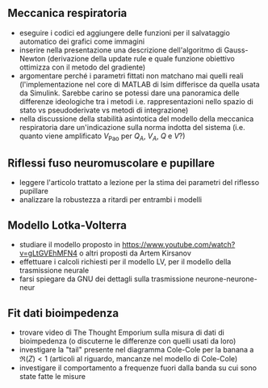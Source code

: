 ## Meccanica respiratoria
+ eseguire i codici ed aggiungere delle funzioni per il salvataggio automatico dei grafici come immagini
+ inserire nella presentazione una descrizione dell'algoritmo di Gauss-Newton (derivazione della update rule e quale funzione obiettivo ottimizza con il metodo del gradiente)
+ argomentare perché i parametri fittati non matchano mai quelli reali (l'implementazione nel core di MATLAB di lsim differisce da quella usata da Simulink. Sarebbe carino se potessi dare una panoramica delle differenze ideologiche tra i metodi i.e. rappresentazioni nello spazio di stato vs pseudoderivate vs metodi di integrazione)
+ nella discussione della stabilità asintotica del modello della meccanica respiratoria dare un'indicazione sulla norma indotta del sistema (i.e. quanto viene amplificato $V_{\text{Pao}}$ per $Q_A$, $V_A$, $Q$ e $V$?)

## Riflessi fuso neuromuscolare e pupillare
+ leggere l'articolo trattato a lezione per la stima dei parametri del riflesso pupillare
+ analizzare la robustezza a ritardi per entrambi i modelli

## Modello Lotka-Volterra
+ studiare il modello proposto in https://www.youtube.com/watch?v=gLtGVEhMFN4 o altri proposti da Artem Kirsanov
+ effettuare i calcoli richiesti per il modello LV, per il modello della trasmissione neurale
+ farsi spiegare da GNU dei dettagli sulla trasmissione neurone-neurone-neur

## Fit dati bioimpedenza
+ trovare video di The Thought Emporium sulla misura di dati di bioimpedenza (o discuterne le differenze con quelli usati da loro)
+ investigare la "tail" presente nel diagramma Cole-Cole per la banana a $\Re(Z)<1$ (articoli al riguardo, mancanze nel modello di Cole-Cole)
+ investigare il comportamento a frequenze fuori dalla banda su cui sono state fatte le misure